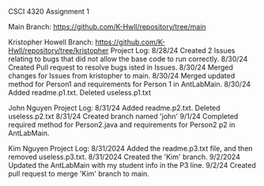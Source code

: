CSCI 4320 Assignment 1

Main Branch: https://github.com/K-Hwll/repository/tree/main

Kristopher Howell
Branch: https://github.com/K-Hwll/repository/tree/kristopher
Project Log:
8/28/24
Created 2 Issues relating to bugs that did not allow the base code to run correctly.
8/30/24
Created Pull request to resolve bugs isted in Issues. 
8/30/24
Merged changes for Issues from kristopher to main.
8/30/24
Merged updated method for Person1 and requirements for Person 1 in AntLabMain.
8/30/24
Added readme.p1.txt. Deleted useless.p1.txt


John Nguyen 
Project Log:
8/31/24
Added readme.p2.txt. Deleted useless.p2.txt
8/31/24
Created branch named 'john'
9/1/24
Completed required method for Person2.java and requirements for Person2 p2 in AntLabMain.

Kim Nguyen
Project Log:
8/31/2024
Added the readme.p3.txt file, and then removed useless.p3.txt.
8/31/2024
Created the 'Kim' branch.
9/2/2024
Updated the AntLabMain with my student info in the P3 line.
9/2/24 
Created pull request to merge 'Kim' branch to main.
